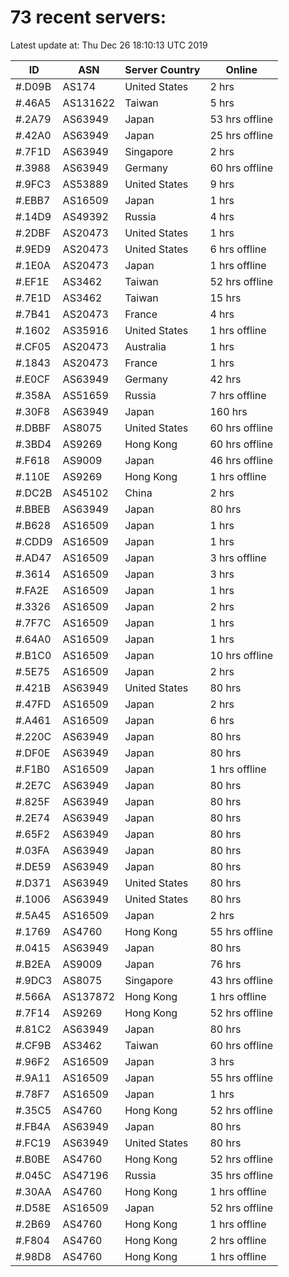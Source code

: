 # 73 recent servers:

Latest update at: Thu Dec 26 18:10:13 UTC 2019

| ID | ASN | Server Country | Online |
| -- | --- | -------------- | ------ |
| #.D09B | AS174 | United States | 2 hrs |
| #.46A5 | AS131622 | Taiwan | 5 hrs |
| #.2A79 | AS63949 | Japan | 53 hrs offline |
| #.42A0 | AS63949 | Japan | 25 hrs offline |
| #.7F1D | AS63949 | Singapore | 2 hrs |
| #.3988 | AS63949 | Germany | 60 hrs offline |
| #.9FC3 | AS53889 | United States | 9 hrs |
| #.EBB7 | AS16509 | Japan | 1 hrs |
| #.14D9 | AS49392 | Russia | 4 hrs |
| #.2DBF | AS20473 | United States | 1 hrs |
| #.9ED9 | AS20473 | United States | 6 hrs offline |
| #.1E0A | AS20473 | Japan | 1 hrs offline |
| #.EF1E | AS3462 | Taiwan | 52 hrs offline |
| #.7E1D | AS3462 | Taiwan | 15 hrs |
| #.7B41 | AS20473 | France | 4 hrs |
| #.1602 | AS35916 | United States | 1 hrs offline |
| #.CF05 | AS20473 | Australia | 1 hrs |
| #.1843 | AS20473 | France | 1 hrs |
| #.E0CF | AS63949 | Germany | 42 hrs |
| #.358A | AS51659 | Russia | 7 hrs offline |
| #.30F8 | AS63949 | Japan | 160 hrs |
| #.DBBF | AS8075 | United States | 60 hrs offline |
| #.3BD4 | AS9269 | Hong Kong | 60 hrs offline |
| #.F618 | AS9009 | Japan | 46 hrs offline |
| #.110E | AS9269 | Hong Kong | 1 hrs offline |
| #.DC2B | AS45102 | China | 2 hrs |
| #.BBEB | AS63949 | Japan | 80 hrs |
| #.B628 | AS16509 | Japan | 1 hrs |
| #.CDD9 | AS16509 | Japan | 1 hrs |
| #.AD47 | AS16509 | Japan | 3 hrs offline |
| #.3614 | AS16509 | Japan | 3 hrs |
| #.FA2E | AS16509 | Japan | 1 hrs |
| #.3326 | AS16509 | Japan | 2 hrs |
| #.7F7C | AS16509 | Japan | 1 hrs |
| #.64A0 | AS16509 | Japan | 1 hrs |
| #.B1C0 | AS16509 | Japan | 10 hrs offline |
| #.5E75 | AS16509 | Japan | 2 hrs |
| #.421B | AS63949 | United States | 80 hrs |
| #.47FD | AS16509 | Japan | 2 hrs |
| #.A461 | AS16509 | Japan | 6 hrs |
| #.220C | AS63949 | Japan | 80 hrs |
| #.DF0E | AS63949 | Japan | 80 hrs |
| #.F1B0 | AS16509 | Japan | 1 hrs offline |
| #.2E7C | AS63949 | Japan | 80 hrs |
| #.825F | AS63949 | Japan | 80 hrs |
| #.2E74 | AS63949 | Japan | 80 hrs |
| #.65F2 | AS63949 | Japan | 80 hrs |
| #.03FA | AS63949 | Japan | 80 hrs |
| #.DE59 | AS63949 | Japan | 80 hrs |
| #.D371 | AS63949 | United States | 80 hrs |
| #.1006 | AS63949 | United States | 80 hrs |
| #.5A45 | AS16509 | Japan | 2 hrs |
| #.1769 | AS4760 | Hong Kong | 55 hrs offline |
| #.0415 | AS63949 | Japan | 80 hrs |
| #.B2EA | AS9009 | Japan | 76 hrs |
| #.9DC3 | AS8075 | Singapore | 43 hrs offline |
| #.566A | AS137872 | Hong Kong | 1 hrs offline |
| #.7F14 | AS9269 | Hong Kong | 52 hrs offline |
| #.81C2 | AS63949 | Japan | 80 hrs |
| #.CF9B | AS3462 | Taiwan | 60 hrs offline |
| #.96F2 | AS16509 | Japan | 3 hrs |
| #.9A11 | AS16509 | Japan | 55 hrs offline |
| #.78F7 | AS16509 | Japan | 1 hrs |
| #.35C5 | AS4760 | Hong Kong | 52 hrs offline |
| #.FB4A | AS63949 | Japan | 80 hrs |
| #.FC19 | AS63949 | United States | 80 hrs |
| #.B0BE | AS4760 | Hong Kong | 52 hrs offline |
| #.045C | AS47196 | Russia | 35 hrs offline |
| #.30AA | AS4760 | Hong Kong | 1 hrs offline |
| #.D58E | AS16509 | Japan | 52 hrs offline |
| #.2B69 | AS4760 | Hong Kong | 1 hrs offline |
| #.F804 | AS4760 | Hong Kong | 2 hrs offline |
| #.98D8 | AS4760 | Hong Kong | 1 hrs offline |

